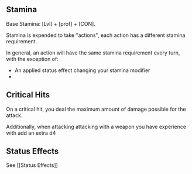 ## Stamina
Base Stamina: \[Lvl\] + \[prof\] + \[CON\]. 

Stamina is expended to take "actions", each action has a different stamina requirement.

In general, an action will have the same stamina requirement every turn, with the exception of:
- An applied status effect changing your stamina modifier
- 

## Critical Hits
On a critical hit, you deal the maximum amount of damage possible for the attack. 

Additionally, when attacking attacking with a weapon you have experience with add an extra d4

## Status Effects
See [[Status Effects]]

